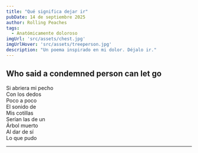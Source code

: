 ```yaml
---
title: "Qué significa dejar ir"
pubDate: 14 de septiembre 2025
author: Rolling Peaches
tags:
  - Anatómicamente doloroso
imgUrl: 'src/assets/chest.jpg'
imgUrlHover: 'src/assets/treeperson.jpg'
description: "Un poema inspirado en mi dolor. Déjalo ir."
---
```


## Who said a condemned person can let go

Si abriera mi pecho  
Con los dedos  
Poco a poco  
El sonido de  
Mis cotillas  
Serían las de un  
Árbol muerto  
Al dar de sí  
Lo que pudo

---
